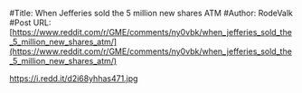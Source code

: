 #Title: When Jefferies sold the 5 million new shares ATM
#Author: RodeValk
#Post URL: [https://www.reddit.com/r/GME/comments/ny0vbk/when_jefferies_sold_the_5_million_new_shares_atm/](https://www.reddit.com/r/GME/comments/ny0vbk/when_jefferies_sold_the_5_million_new_shares_atm/)


https://i.redd.it/d2i68yhhas471.jpg